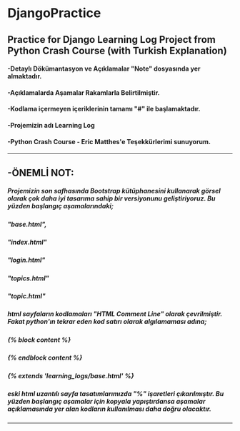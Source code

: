 # DjangoPractice
## Practice for Django Learning Log Project from Python Crash Course (with Turkish Explanation)

#### -Detaylı Dökümantasyon ve Açıklamalar "Note" dosyasında yer almaktadır.
#### -Açıklamalarda Aşamalar Rakamlarla Belirtilmiştir.
#### -Kodlama içermeyen içeriklerinin tamamı "#" ile başlamaktadır.
#### -Projemizin adı Learning Log
#### -Python Crash Course - Eric Matthes'e Teşekkürlerimi sunuyorum.

--------------------------------------------------------------------------------------------------
## -ÖNEMLİ NOT: 
##### Projemizin son safhasında Bootstrap kütüphanesini kullanarak görsel olarak çok daha iyi tasarıma sahip bir versiyonunu geliştiriyoruz. Bu yüzden başlangıç aşamalarındaki;
#####            "base.html",
#####            "index.html"
#####            "login.html"
#####            "topics.html"
#####            "topic.html" 
##### html sayfaların kodlamaları "HTML Comment Line" olarak çevrilmiştir. Fakat python'ın tekrar eden kod satırı olarak algılamaması adına;
#####        {% block content %}
#####        {% endblock content %}
#####        {% extends 'learning_logs/base.html' %}
##### eski html uzantılı sayfa tasatımlarımızda "%" işaretleri çıkarılmıştır. Bu yüzden başlangıç aşamalar için kopyala yapıştırdansa aşamalar açıklamasında yer alan kodların kullanılması daha doğru olacaktır.
--------------------------------------------------------------------------------------------------

